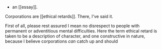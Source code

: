 - an [[essay]].

Corporations are [[ethical retards]]. There, I've said it.

First of all, please rest assured I mean no disrespect to people with permanent or adventitious mental difficulties. Here the term ethical retard is taken to be a description of character, and one constructive in nature, because I believe corporations *can* catch up and should